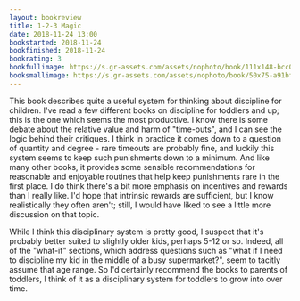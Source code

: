 ```yaml
---
layout: bookreview
title: 1-2-3 Magic
date: 2018-11-24 13:00
bookstarted: 2018-11-24
bookfinished: 2018-11-24
bookrating: 3
bookfullimage: https://s.gr-assets.com/assets/nophoto/book/111x148-bcc042a9c91a29c1d680899eff700a03.png
booksmallimage: https://s.gr-assets.com/assets/nophoto/book/50x75-a91bf249278a81aabab721ef782c4a74.png
---
```


This book describes quite a useful system for thinking about discipline for children. I've read a few different books on discipline for toddlers and up; this is the one which seems the most productive. I know there is some debate about the relative value and harm of "time-outs", and I can see the logic behind their critiques. I think in practice it comes down to a question of quantity and degree - rare timeouts are probably fine, and luckily this system seems to keep such punishments down to a minimum. And like many other books, it provides some sensible recommendations for reasonable and enjoyable routines that help keep punishments rare in the first place. I do think there's a bit more emphasis on incentives and rewards than I really like. I'd hope that intrinsic rewards are sufficient, but I know realistically they often aren't; still, I would have liked to see a little more discussion on that topic.



While I think this disciplinary system is pretty good, I suspect that it's probably better suited to slightly older kids, perhaps 5-12 or so. Indeed, all of the "what-if" sections, which address questions such as "what if I need to discipline my kid in the middle of a busy supermarket?", seem to tacitly assume that age range. So I'd certainly recommend the books to parents of toddlers, I think of it as a disciplinary system for toddlers to grow into over time.
